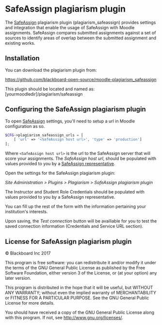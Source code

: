 # SafeAssign plagiarism plugin

The [SafeAssign](http://www.blackboard.com/safeassign/index.html) plagiarism plugin (plagiarism_safeassign) provides 
settings and integration that enable the usage of SafeAssign with Moodle assignments. SafeAssign compares submitted
assignments against a set of sources to identify areas of overlap between the submitted assignment and existing works.

## Installation

You can download the plagiarism plugin from:

https://github.com/blackboard-open-source/moodle-plagiarism_safeassign

This plugin should be located and named as:
 [yourmoodledir]/plagiarism/safeassign

## Configuring the SafeAssign plagiarism plugin

To open [SafeAssign](http://www.blackboard.com/safeassign/index.html) settings, you'll need to setup a url in Moodle 
configuration as so.

```php
$CFG->plagiarism_safeassign_urls = [
    [ 'url' => '<SafeAssign host url>', 'type' => 'production']
];
```

Where ```<SafeAssign host url>``` is the url to the SafeAssign server that will score your assignments.
The *SafeAssign host url*, should be populated with values provided to you by a 
[SafeAssign representative](http://www.blackboard.com/safeassign/index.html).

Open the settings for the SafeAssign plagiarism plugin:

*Site Administration > Plugins > Plagiarism > SafeAssign plagiarism plugin*

The Instructor and Student Role Credentials should be populated with values provided to you by a SafeAssign
representative.

You can fill up the rest of the form with the information pertaining your institution's interests.

Upon saving, the *Test connection* button will be availiable for you to test the saved connection information
(Credentials and Service URL section).
 
## License for SafeAssign plagiarism plugin

© Blackboard Inc 2017

This program is free software: you can redistribute it and/or modify it under
the terms of the GNU General Public License as published by the Free Software
Foundation, either version 3 of the License, or (at your option) any later
version.

This program is distributed in the hope that it will be useful, but WITHOUT ANY
WARRANTY; without even the implied warranty of MERCHANTABILITY or FITNESS FOR A
PARTICULAR PURPOSE.  See the GNU General Public License for more details.

You should have received a copy of the GNU General Public License along with
this program.  If not, see <http://www.gnu.org/licenses/>.
